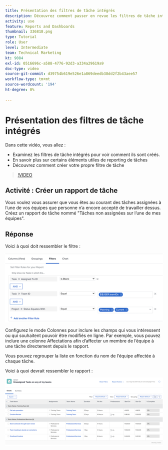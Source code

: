```yaml
---
title: Présentation des filtres de tâche intégrés
description: Découvrez comment passer en revue les filtres de tâche intégrés pour voir comment ils sont créés et créer votre propre filtre de tâche dans Workfront.
activity: use
feature: Reports and Dashboards
thumbnail: 336818.png
type: Tutorial
role: User
level: Intermediate
team: Technical Marketing
kt: 9084
exl-id: 0516696c-a588-4776-92d3-a334a29619a9
doc-type: video
source-git-commit: d39754b619e526e1a869deedb38dd2f2b43aee57
workflow-type: tm+mt
source-wordcount: '194'
ht-degree: 0%

---
```


# Présentation des filtres de tâche intégrés

Dans cette vidéo, vous allez :

* Examinez les filtres de tâche intégrés pour voir comment ils sont créés.
* En savoir plus sur certains éléments utiles de reporting de tâches
* Découvrez comment créer votre propre filtre de tâche

>[!VIDEO](https://video.tv.adobe.com/v/336818/?quality=12)

## Activité : Créer un rapport de tâche

Vous voulez vous assurer que vous êtes au courant des tâches assignées à l’une de vos équipes que personne n’a encore accepté de travailler dessus. Créez un rapport de tâche nommé &quot;Tâches non assignées sur l’une de mes équipes&quot;.

## Réponse

Voici à quoi doit ressembler le filtre :

![Image de l’écran de création d’un filtre de tâche](assets/opening-built-in-task-filters-1.png)

Configurez le mode Colonnes pour inclure les champs qui vous intéressent ou qui souhaitent pouvoir être modifiés en ligne. Par exemple, vous pouvez inclure une colonne Affectations afin d’affecter un membre de l’équipe à une tâche directement depuis le rapport.

Vous pouvez regrouper la liste en fonction du nom de l’équipe affectée à chaque tâche.

Voici à quoi devrait ressembler le rapport :

![Image d’un rapport de tâche](assets/opening-built-in-task-filters-2.png)
